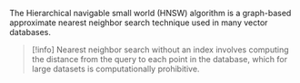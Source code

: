 The Hierarchical navigable small world (HNSW) algorithm is a graph-based approximate nearest neighbor search technique used in many vector databases.

> [!info]
> Nearest neighbor search without an index involves computing the distance from the query to each point in the database, which for large datasets is computationally prohibitive.
